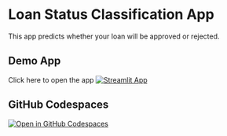 # Loan Status Classification App

This app predicts whether your loan will be approved or rejected.

## Demo App
Click here to open the app 
[![Streamlit App](https://static.streamlit.io/badges/streamlit_badge_black_white.svg)](https://loan-status-classification.streamlit.app/)

## GitHub Codespaces

[![Open in GitHub Codespaces](https://github.com/codespaces/badge.svg)](https://codespaces.new/streamlit/app-starter-kit?quickstart=1)
